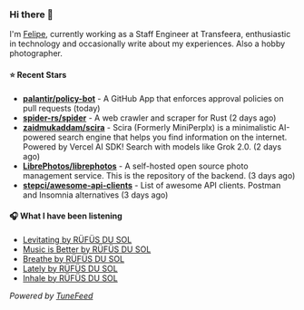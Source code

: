 ### Hi there 👋

I'm [Felipe](https://felipevm.com), currently working as a Staff Engineer at Transfeera, enthusiastic in technology and occasionally write about my experiences. Also a hobby photographer.

#### ⭐ Recent Stars
- **[palantir/policy-bot](https://github.com/palantir/policy-bot)** - A GitHub App that enforces approval policies on pull requests (today)
- **[spider-rs/spider](https://github.com/spider-rs/spider)** - A web crawler and scraper for Rust (2 days ago)
- **[zaidmukaddam/scira](https://github.com/zaidmukaddam/scira)** - Scira (Formerly MiniPerplx) is a minimalistic AI-powered search engine that helps you find information on the internet. Powered by Vercel AI SDK! Search with models like Grok 2.0. (2 days ago)
- **[LibrePhotos/librephotos](https://github.com/LibrePhotos/librephotos)** - A self-hosted open source photo management service. This is the repository of the backend. (3 days ago)
- **[stepci/awesome-api-clients](https://github.com/stepci/awesome-api-clients)** - List of awesome API clients. Postman and Insomnia alternatives (3 days ago)

#### 🎧 What I have been listening
- [Levitating by RÜFÜS DU SOL](https://open.spotify.com/track/2rpop76oW4FQlZJHIZo7Cj)
- [Music is Better by RÜFÜS DU SOL](https://open.spotify.com/track/4NlxBNd38G9nXjCVrbBYre)
- [Breathe by RÜFÜS DU SOL](https://open.spotify.com/track/1qMGujcR5TWGxvCismyc6U)
- [Lately by RÜFÜS DU SOL](https://open.spotify.com/track/09eWLCCXXypdgrlfLAMy3n)
- [Inhale by RÜFÜS DU SOL](https://open.spotify.com/track/124hDFQWCBm3PI3RRXU2fH)

_Powered by [TuneFeed](https://tunefeed.app?ref=github.com)_
